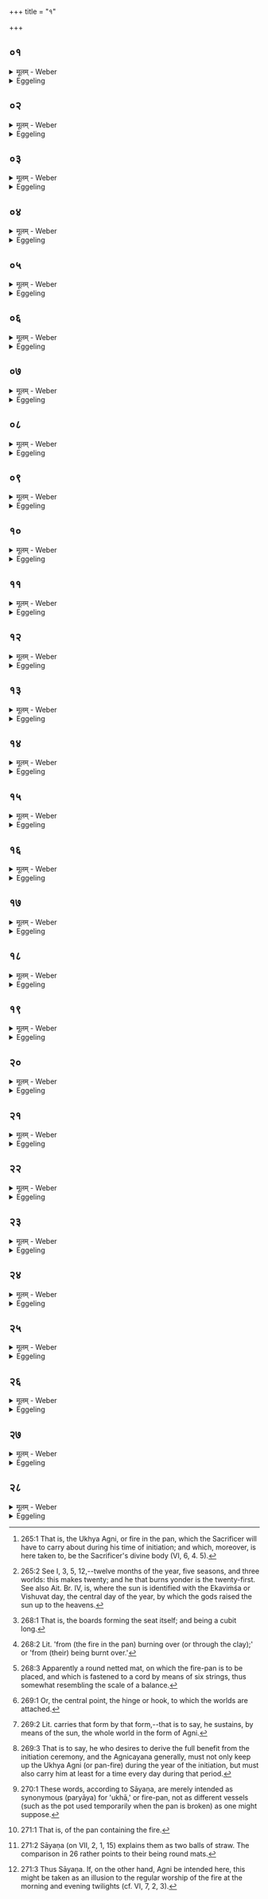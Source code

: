 +++
title = "१"

+++

##  ०१
<details><summary>मूलम् - Weber</summary>

रुक्म᳘म् प्रतिमु᳘च्य बिभर्ति॥  
सत्य᳘ᳫं᳘ हैतद्य᳘द्रुक्भः᳘ सत्यं वा᳘ एतं य᳘न्तुमर्हति सत्ये᳘नैतं᳘ देवा᳘ अबिभरुः सत्ये᳘नैॗवैनमेत᳘द्बिभर्ति॥
</details>

<details><summary>Eggeling</summary>

1. He hangs a gold plate (round his neck), and wears it; for that gold plate is the truth, and the truth is able to sustain that (fire [^egg_503]): by means of the truth the gods carried it, and by means of the truth does he now carry it.

[^egg_503]: 265:1 That is, the Ukhya Agni, or fire in the pan, which the Sacrificer will have to carry about during his time of initiation; and which, moreover, is here taken to, be the Sacrificer's divine body (VI, 6, 4. 5).
</details>

##  ०२
<details><summary>मूलम् - Weber</summary>

तद्यत्त᳘त्सत्य᳘म्॥  
असौ स᳘ आदित्यः स᳘ हिरण्म᳘यो भवति ज्यो᳘तिर्वै हि᳘रण्यं ज्यो᳘तिरेॗषो ऽमृ᳘तᳫं हि᳘रण्यममृ᳘तमेष᳘ परिमण्डलो᳘ भवति परिमण्डलोॗ ह्येष ए᳘कविंशतिनिर्बाध एकविंशोॗ ह्येष᳘ बहिष्टान्निर्बाधम् बिभर्ति रश्म᳘यो वा᳘ एत᳘स्य निर्बाधा᳘ बाह्यत᳘ उ वा᳘ एत᳘स्य रश्म᳘यः॥
</details>

<details><summary>Eggeling</summary>

2. Now that truth is the same as yonder sun. It is a gold (plate), for gold is light, and he (the sun) is the light; gold is immortality, and he is immortality. It (the plate) is round, for he (the sun) is round. It has twenty-one knobs, for he is the twenty-first [^egg_504]. He wears it with the knobs outside, for the knobs are his (the sun's) rays, and his rays arc outside.

[^egg_504]: 265:2 See I, 3, 5, 12,--twelve months of the year, five seasons, and three worlds: this makes twenty; and he that burns yonder is the twenty-first. See also Ait. Br. IV, is, where the sun is identified with the Ekaviṁśa or Vishuvat day, the central day of the year, by which the gods raised the sun up to the heavens.
</details>

##  ०३
<details><summary>मूलम् - Weber</summary>

य᳘द्वेव᳘ रुक्भ᳘म् प्रतिमु᳘च्य बिभ᳘र्ति॥  
असौ वा᳘ आदित्य᳘ एष᳘ रुक्भोॗ नो हैत᳘मग्नि᳘म् मनुॗष्यो मनुष्यरूपे᳘ण य᳘न्तुमर्हत्येते᳘नैव᳘ रूपे᳘णैत᳘द्रूप᳘म् बिभर्ति॥
</details>

<details><summary>Eggeling</summary>

3. And as to why he puts on and wears the gold plate;--that plate is yonder sun, and man, in his human form, is unable to sustain that fire: it is only in this (solar or divine) form that he bears that (divine) form.
</details>

##  ०४
<details><summary>मूलम् - Weber</summary>

य᳘द्वेव᳘ रुक्भ᳘म् प्रतिमु᳘च्य बिभ᳘र्ति॥  
रे᳘तो वा᳘ इद᳘ᳫं᳘ सिक्त᳘मय᳘मग्निस्ते᳘जो वीर्यं᳘ रुॗक्भो ऽस्मिंस्तद्रे᳘तसि ते᳘जो वीर्यं᳘ दधाति॥
</details>

<details><summary>Eggeling</summary>

4. And, again, why he puts on and wears the gold plate;--this fire is seed poured out here; and the gold plate means vital energy (or brilliance) and vigour: he thus lays vital energy and vigour into that seed.
</details>

##  ०५
<details><summary>मूलम् - Weber</summary>

य᳘देव᳘ रुक्भ᳘म् प्रतिमु᳘च्य बिभ᳘र्ति॥  
एतद्वै᳘ देवा᳘ अबिभयुर्यद्वै᳘ न इम᳘मिह र᳘क्षांसि नाष्ट्रा न᳘ हन्युरि᳘ति त᳘स्मा एत᳘मन्तिका᳘द्गोप्ता᳘रमकुर्वन्नमु᳘मेॗवादित्य᳘मसौ वा᳘ आदित्य᳘ एष᳘ रुक्भस्त᳘थैॗवास्मा अय᳘मेत᳘मन्तिका᳘द्गोप्ता᳘रं करोति॥
</details>

<details><summary>Eggeling</summary>

5. And, again, why he puts on and wears the gold plate;--the gods now were afraid lest the Rakshas, the fiends, should destroy here that (Agni) of theirs. They made that (plate), yonder sun, to be his (Agni's) protector (standing) by his side, for the gold plate is yonder sun: and in like manner does this (Sacrificer) now make that (plate) to be his (Agni's) protector by his side.
</details>

##  ०६
<details><summary>मूलम् - Weber</summary>

कृष्णाजिने नि᳘ष्यूतो भवति॥  
यज्ञो वै᳘ कृष्णाजिनं᳘ यज्ञो वा᳘ एतं य᳘न्तुमर्हति यज्ञे᳘नैतं᳘ देवा᳘ अबिभरुर्यज्ञे᳘नैॗवैतमेत᳘द्बिभर्ति लोमतश्छ᳘न्दांसि वै लो᳘मानि छ᳘न्दांसि वा᳘ एतं य᳘न्तुमर्हन्ति छ᳘न्दोभिरेतं᳘ देवा᳘ अबिभरुश्छ᳘न्दोभिरेॗवैनमेत᳘द्बिभर्ति॥
</details>

<details><summary>Eggeling</summary>

6. It is sown up in a black antelope's skin; for the black antelope skin is the sacrifice, and the sacrifice is able to sustain that (Agni): by means of the sacrifice the gods carried him, and by means of the sacrifice he now carries him;--with the hair (inside), for the hair are the metres, and the metres are indeed able to sustain him: by the metres the gods carried him, and by the metres he now carries him.
</details>

##  ०७
<details><summary>मूलम् - Weber</summary>

अभि᳘ शुक्ला᳘नि च कृष्णा᳘नि च लो᳘मानि नि᳘ष्यूतो भवति॥  
ऋक्साम᳘योर्हैते᳘ रूपे᳘ ऋक्सामे वा᳘ एतं य᳘न्तुमर्हत ऋक्सामा᳘भ्यामेतं᳘ देवा᳘ अबिभरुरृक्सामा᳘भ्यामेॗवैनमेत᳘द्बिभर्ति शाणो᳘ रुक्भपाश᳘स्त्रिवृत्त᳘स्योक्तो ब᳘न्धुः॥
</details>

<details><summary>Eggeling</summary>

7. It is sown into the white and black hair, for these two are forms of the r̥c (hymn-verse) and the sāman (hymn-tune), and the r̥c and sāman are indeed able to sustain him (Agni): by the r̥c and sāman the gods carried him, and by the r̥c and sāman he now carries him. The hempen sling of the gold plate is a triple (cord): the significance of this has been explained.
</details>

##  ०८
<details><summary>मूलम् - Weber</summary>

त᳘मुपरिनाभि᳘ बिभर्ति॥  
असौ वा᳘ आदित्य᳘ एष᳘ रुक्भ᳘ उपरिनाॗभ्यु वा᳘ एषः᳟॥
</details>

<details><summary>Eggeling</summary>

8. He wears it over the navel; for that gold plate is yonder sun, and he (stands) over the navel (of the earth or sky).
</details>

##  ०९
<details><summary>मूलम् - Weber</summary>

य᳘द्बेॗवोपरिनाभि᳟॥  
अ᳘वाग्वै ना᳘भे रे᳘तः प्र᳘जापतिस्ते᳘जो वीर्यं᳘ रुक्भो ने᳘न्मे रे᳘तः प्र᳘जातिं ते᳘जो वीर्यं᳘ रुक्भः᳘ प्रद᳘हादि᳘ति॥
</details>

<details><summary>Eggeling</summary>

9. And, again, why over the navel,--below the navel is the seed, the power of procreation, and the gold plate represents vital energy and vigour: (he does so, thinking,) 'Lest the gold plate burn up my seed, my power of procreation, my vital energy and vigour.'
</details>

##  १०
<details><summary>मूलम् - Weber</summary>

य᳘द्वेवोपरिनाॗभि॥  
एतद्वै᳘ पशोर्मे᳘ध्यतरं य᳘दुपरिनाभि पु᳘रीषसंहिततरं यद᳘वाङ्ना᳘भेस्तद्य᳘देव᳘ पशोर्मे᳘ध्यतरं ते᳘नैनमेत᳘द्बिभर्ति॥
</details>

<details><summary>Eggeling</summary>

10. And, again, why over the navel;--sacrificially purer is that part of the animal (victim) which is above the navel, and more in contact with ordure is that which is below the navel: he thus carries it (the plate) by means of that part of the animal which is sacrificially purer.
</details>

##  ११
<details><summary>मूलम् - Weber</summary>

य᳘द्वेॗवोपरिनाभि᳟॥  
यद्वै᳘ प्राण᳘स्यामृ᳘तमूर्ध्वं तन्ना᳘भेरूर्ध्वैः प्राणैरु᳘च्चरत्य᳘थ यन्म᳘र्त्यम् प᳘राक्तन्ना᳘भिम᳘त्येति तद्य᳘देव᳘ प्राण᳘स्यामृ᳘तं त᳘देनमेत᳘दभिस᳘म्पादयति ते᳘नैनमेत᳘द्बिभर्ति॥
</details>

<details><summary>Eggeling</summary>

11. And, again, why over the navel,--that part of the vital air which is immortal is above the navel, and streams out by upward breathings; but that which is mortal passes by and away from the navel: he thus makes him (the Sacrificer) obtain the part of the vital air which is immortal, and by that he then carries it (the fire).
</details>

##  १२
<details><summary>मूलम् - Weber</summary>

अ᳘थैनमासन्द्या᳘ बिभर्ति॥  
इयं वा᳘ आसन्द्य᳘स्याॗᳫंॗ हीदᳫं स᳘र्वमा᳘सन्नमियं वा᳘ एतं य᳘न्तुमर्हत्यन᳘यैतं᳘ देवा᳘ अबिभरुरन᳘यैॗवैनमेत᳘द्बिभर्ति॥
</details>

<details><summary>Eggeling</summary>

12. Now, he carries that (fire in the pan) on a seat;--the seat (āsandī) doubtless is this earth, for on her everything here is settled (āsanna); and she indeed is able to sustain him (Agni): it was thereby that the gods carried him, and thereby he now carries him.
</details>

##  १३
<details><summary>मूलम् - Weber</summary>

औ᳘दुम्बरी भवति॥  
ऊर्ग्वै र᳘स उदुम्ब᳘र ऊॗर्जैॗवैनमेतद्र᳘सेन बिभर्त्य᳘थो स᳘र्व एते व᳘नस्प᳘तयो य᳘दुदुम्ब᳘रः स᳘र्वे वा᳘ एतं व᳘नस्प᳘तयो य᳘न्तुमर्हन्ति स᳘र्वैरेतं व᳘नस्प᳘तिभिर्देवा᳘ अबिभरुः स᳘र्वैरेॗवैनमेतद्व᳘नस्प᳘तिभिर्बिभर्ति॥
</details>

<details><summary>Eggeling</summary>

13. It is made of udumbara wood (ficus glomerata), for the Udumbara tree is sustenance (sustaining strength), life-sap: by means of sustenance, life-sap, he thus carries him. Moreover, that Udumbara represents all the trees here (on earth), and all the trees (together) are capable of sustaining that (fire):

by means of all the trees the gods bore (or, maintained) it, and by means of all the trees does he now bear it.
</details>

##  १४
<details><summary>मूलम् - Weber</summary>

प्रादेशमाॗत्र्यूर्ध्वा᳘ भवति॥  
प्रादेशमात्रो वै ग᳘र्भो वि᳘ष्णुर्यो᳘निरेषा ग᳘र्भसम्मितां तद्यो᳘निं करोत्यरत्निमात्री᳘ तिर᳘श्ची बाहुर्वा᳘ अरत्नि᳘र्बाहु᳘नो वै᳘ वीर्यं᳘ क्रियते वीर्य᳘सम्मितैव त᳘द्भवति वीर्यं᳘ वा᳘ एतं य᳘न्तुमर्हति वी᳘र्येणैतं᳘ देवा᳘ अबिभरुर्वीॗर्येणैॗवैनमेत᳘द्बिभर्ति॥
</details>

<details><summary>Eggeling</summary>

14. It (the seat) is a span high; for Vishṇu, as an embryo, was a span high: he thus makes the womb equal in size to the embryo. It is a cubit across; for the cubit is (the length of) the (fore-)arm, and strength is exerted by the arm. It thus is made equal to strength, and strength is indeed capable of sustaining him (Agni): by means of strength the gods did bear him, and by means of strength does he now bear him.
</details>

##  १५
<details><summary>मूलम् - Weber</summary>

च᳘तुःस्रक्तयः पा᳘दा ब᳘वन्ति॥  
च᳘तुःस्रक्तीन्यनूॗच्यानि च᳘तस्रो वै दि᳘शो दि᳘शो वा᳘ एतं य᳘न्तुमर्हन्ति दिग्भि᳘रेतं᳘ देवा᳘ अबिभरुर्दिग्भि᳘रेॗवैनमेत᳘द्बिभर्ति मौञ्जी᳘भी र᳘ज्जुभिॗर्व्युता भवति त्रिवृ᳘द्भिस्त᳘स्योक्तो ब᳘न्धुर्मृदा᳘ दिग्धा त᳘स्यो एॗवोक्तो᳘ ऽथो अ᳘नतिदाहाय॥
</details>

<details><summary>Eggeling</summary>

15. The feet and boards [^egg_505] are four-cornered; for there are four regions, and the regions are able to sustain him: by means of the regions the gods bore him, and by the regions does he now bear him. It is interwoven with cords of reed-grass, triple ones,--the significance of this has been explained;--and smeared over with clay,--(the significance) of this also has been explained; but it also serves to keep them from taking fire [^egg_506].

[^egg_505]: 268:1 That is, the boards forming the seat itself; and being a cubit long.

[^egg_506]: 268:2 Lit. 'from (the fire in the pan) burning over (or through the clay);' or 'from (their) being burnt over.'
</details>

##  १६
<details><summary>मूलम् - Weber</summary>

अ᳘थैनं शिॗक्येन बिभर्ति॥  
इमे वै᳘ लोका᳘ एॗषो ऽग्निर्दि᳘शः शिक्यं᳘ दिग्भिॗर्हीमे᳘ लोकाः᳘ शक्नुव᳘न्ति स्था᳘तुं य᳘छक्नुव᳘न्ति त᳘स्माछिक्यं᳘ दिग्भि᳘रेॗवैनमेत᳘द्बिभर्ति ष᳘डुद्यामम् भवति षड्ढि दि᳘शो मौञ्जं᳘ त्रिवृत्त᳘स्योक्तो ब᳘न्धुर्मृदा᳘ दिग्धं त᳘स्यो एॗवोक्तो᳘ ऽथो अ᳘नतिदाहाय॥
</details>

<details><summary>Eggeling</summary>

16. Now he carries him (Agni, the fire) by means of a netting [^egg_507]--he, Agni, is these worlds, and the netting is the regions, for by means of the regions these worlds are able to stand; and inasmuch as they are so able (śak), it is called a netting (śikya): he thus carries him by means of the regions. It is furnished with six strings,--for there are six

[^egg_507]: 268:3 Apparently a round netted mat, on which the fire-pan is to be placed, and which is fastened to a cord by means of six strings, thus somewhat resembling the scale of a balance.

regions;--made of reed-grass, triply wound--the significance of this has been explained;--and smeared with clay--(the significance) of this also has been explained; but it also serves to keep them from taking fire.
</details>

##  १७
<details><summary>मूलम् - Weber</summary>

तस्या᳘प एव᳘ प्रतिॗष्ठा॥  
अप्सुॗ हीमे᳘ लोकाः᳘ प्र᳘तिष्ठिता आदित्य᳘ आस᳘ञ्जनमादित्येॗ हीमे᳘ लोका᳘ दिग्भिरा᳘सक्ताः स यो᳘ हैत᳘देवं वे᳘दैते᳘नैव᳘ रूपे᳘णैत᳘द्रूप᳘म् बिभर्ति॥
</details>

<details><summary>Eggeling</summary>

17. The waters are his (Agni's) foundation, for on the waters these worlds are founded. The sun is the connecting link [^egg_508], for to the sun these worlds are linked by means of the quarters: whosoever thus knows this, carries suchlike a one by suchlike a one [^egg_509].

[^egg_508]: 269:1 Or, the central point, the hinge or hook, to which the worlds are attached.

[^egg_509]: 269:2 Lit. carries that form by that form,--that is to say, he sustains, by means of the sun, the whole world in the form of Agni.
</details>

##  १८
<details><summary>मूलम् - Weber</summary>

य᳘द्वेॗवैनं शिॗक्येन बिभ᳘र्ति॥  
संवत्सर᳘ एॗषो ऽग्नि᳘रृत᳘वः शिक्य᳘मृतु᳘भिर्हि᳘ संवत्सरः᳘ शक्नो᳘ति स्था᳘तुं य᳘छक्नो᳘ति त᳘स्माछिक्य᳘मृतु᳘भिरेॗवैनमेत᳘द्बिभर्ति ष᳘डुद्यामम् भवति षड्ढ्यृत᳘वः॥
</details>

<details><summary>Eggeling</summary>

18. And, again, why he carries him by means of a netting,--he, Agni, is the year, and the netting is the seasons; for by means of the seasons the year is able to exist, and inasmuch as it is so able (śak), therefore (the netting is called) 'śikya:' he thus carries him by the seasons. It is furnished with six strings, for there are six seasons.
</details>

##  १९
<details><summary>मूलम् - Weber</summary>

त᳘स्याहोरात्रे᳘ एव᳘ प्रतिॗष्ठा॥  
अहोरात्र᳘योर्ह्य᳘य᳘ᳫं᳘ संवत्सरः प्र᳘तिष्ठितश्चन्द्र᳘मा आस᳘ञ्जनं चन्द्र᳘मसि ह्य᳘य᳘ᳫं᳘ संवत्सर᳘ ऋतु᳘भिरा᳘सक्तः स यो᳘ हैत᳘देवं वे᳘दैते᳘नैव᳘ रूपे᳘णैत᳘द्रूप᳘म् बिभर्ति त᳘स्य ह वा᳘ एष᳘ संवत्सर᳘भृतो भवति य᳘ एवं वे᳘द संवत्सरो᳘पासितो हैव त᳘स्य भवति य᳘ एवं न वेदे᳘त्यधिदेवत᳘म्॥
</details>

<details><summary>Eggeling</summary>

19. Day and night are his foundation, for on day and night this year is founded. The moon is the connecting link, for to the moon this year is linked by means of the seasons: whosoever thus knows this, carries suchlike a one by suchlike a one. And verily by him who so knows this, he (Agni) is carried for a year; and by him who does not so know it, he is attended to for a year [^egg_510]. Thus as to the deities,--

[^egg_510]: 269:3 That is to say, he who desires to derive the full benefit from the initiation ceremony, and the Agnicayana generally, must not only keep up the Ukhya Agni (or pan-fire) during the year of the initiation, but must also carry him at least for a time every day during that period.
</details>

##  २०
<details><summary>मूलम् - Weber</summary>

अ᳘थाध्यात्म᳘म्॥  
आॗत्मैॗवाग्निः᳘ प्राणाः᳘ शिक्य᳘म् प्राणैर्ह्य᳘य᳘मात्मा᳘ शक्नो᳘ति स्थ᳘तुं य᳘छक्नो᳘ति त᳘स्माछिक्य᳘म् प्राणै᳘रेॗवैनमेत᳘द्बिभर्ति ष᳘डुद्यामम् भवति षड्ढि᳘ प्राणाः᳟॥
</details>

<details><summary>Eggeling</summary>

20. Now as to the self (or body of Agni). Agni doubtless is the self, and the netting is the vital airs, for by means of the vital airs that self is able to exist; and inasmuch as it is so able (śak) therefore (the netting is called) 'śikya:' he thus carries (sustains) him by means of the vital airs; and it is furnished with six strings, because there are six vital airs.
</details>

##  २१
<details><summary>मूलम् - Weber</summary>

त᳘स्य म᳘न एव᳘ प्रतिष्ठा᳟॥  
म᳘नसि ह्य᳘य᳘मात्मा प्र᳘तिष्ठितो᳘ ऽन्नमास᳘ञ्जनम᳘न्ने ह्य᳘य᳘मात्मा᳘ प्राणैरा᳘सक्तः स यो᳘ हैत᳘देवं वे᳘दैते᳘नैव᳘ रूपे᳘णैत᳘द्रूप᳘म् बिभर्ति॥
</details>

<details><summary>Eggeling</summary>

21. The mind is his foundation, for on the mind this body is founded,--and food is the connecting link, for to food this body is linked by means of the vital airs: whosoever thus knows this, carries suchlike (Agni) by suchlike means.
</details>

##  २२
<details><summary>मूलम् - Weber</summary>

अ᳘थैनमुख᳘या बिभर्ति॥  
इमे वै᳘ लोका᳘ उॗखेमे वा᳘ एतं᳘ लोका य᳘न्तुमर्हन्त्येभि᳘रेतं᳘ लोकै᳘र्देवा᳘ अबिभरुरेभि᳘रेॗवैनमेत᳘ल्लोकै᳘र्बिभर्ति॥
</details>

<details><summary>Eggeling</summary>

22. Now he carries him by means of the fire-pan; for the pan is these worlds, and these worlds are indeed able to hold him: by means of these worlds the gods carried him, and by means of them he (the Sacrificer) now carries him.
</details>

##  २३
<details><summary>मूलम् - Weber</summary>

सा य᳘दुखा ना᳘म॥  
एतद्वै᳘ देवा᳘ एते᳘न क᳘र्मणैत᳘यावृ᳘तेमां᳘लोकानु᳘दखनन्य᳘दुद᳘खनंस्त᳘स्मादुॗत्खीत्खा᳘ ह वै ता᳘मुखेत्या᳘चखते परो᳘ ऽक्षम् परो᳘ ऽक्षकामा हि᳘ देवाः᳟॥
</details>

<details><summary>Eggeling</summary>

23. And as to why it is called 'Ukhā;'--by means of this sacred performance and this process the gods at that time dug out these worlds; and inasmuch as they so dug out (ut-khan), it (the pan representing the worlds) is called 'utkhā,'--'utkhā' being what they mysteriously (esoterically) call 'ukhā,' for the gods love the mysterious.
</details>

##  २४
<details><summary>मूलम् - Weber</summary>

तद्वा᳘ उखे᳘ति द्वे᳘ अक्ष᳘रे॥  
द्विपाद्य᳘जमानो य᳘जमानो ऽग्निर्या᳘वानग्निर्या᳘वत्यस्य मा᳘त्रा ता᳘वतैॗवैनमेत᳘द्बिभर्तिॗ सो एव᳘ कुम्भी सा᳘ स्थाली तत्षट् ष᳘डृत᳘वः संवत्सरः᳘ संवत्सॗरो ऽग्निर्या᳘वानग्निर्या᳘वत्यस्य मा᳘त्रा ता᳘वत्त᳘द्भवति॥
</details>

<details><summary>Eggeling</summary>

24. Now 'ukhā' (consists of) two syllables,--the Sacrificer is two-footed, and the Sacrificer is Agni: as great as Agni is, as great as is his measure, by so much he thus carries him. And that same (pan) is a pot (kumbhī), it is a cauldron (sthālī) [^egg_511]; this

[^egg_511]: 270:1 These words, according to Sāyaṇa, are merely intended as synonymous (paryāya) for 'ukhā,' or fire-pan, not as different vessels (such as the pot used temporarily when the pan is broken) as one might suppose.

makes six (syllables),--six seasons are a year, and the year is Agni: as great as Agni is, as great as is his measure, so great does this become.
</details>

##  २५
<details><summary>मूलम् - Weber</summary>

अ᳘थैनमिॗण्ड्वा प᳘रिगृह्णाति॥  
असौ वा᳘ आदित्य᳘ एॗषो ऽग्नि᳘रहोरात्रे᳘ इण्ड्वे अमुं त᳘दादित्य᳘महोरात्रा᳘भ्याम् प᳘रिगृह्णाति त᳘स्मादेॗषो ऽहोरात्रा᳘भ्याम् प᳘रिगृहीतः॥
</details>

<details><summary>Eggeling</summary>

25. He now takes hold of him (Agni [^egg_512]) by means of two (straw) pads [^egg_513]; for he, Agni, is yonder sun, and the two pads are day and night he thus takes hold of yonder sun by means of the day and the night, and hence that (sun) [^egg_514] is encompassed by day and night.

[^egg_512]: 271:1 That is, of the pan containing the fire.

[^egg_513]: 271:2 Sāyaṇa (on VII, 2, 1, 15) explains them as two balls of straw. The comparison in 26 rather points to their being round mats.

[^egg_514]: 271:3 Thus Sāyaṇa. If, on the other hand, Agni be intended here, this might be taken as an illusion to the regular worship of the fire at the morning and evening twilights (cf. VI, 7, 2, 3).
</details>

##  २६
<details><summary>मूलम् - Weber</summary>

य᳘द्वेॗवैननमि᳘ण्ड्वाभ्याम् परिगृह्णा᳘ति॥  
असौ वा᳘ आदित्य᳘ एॗषो ऽग्नि᳘रिमा᳘ उ लोका᳘विॗण्ड्वे अमुम् त᳘दादित्य᳘माभ्यां᳘ लोका᳘भ्याम् प᳘रिगृह्णाति त᳘स्मादेष᳘ आभ्यां᳘ लोका᳘भ्याम् प᳘रिगृहीतः परिमण्डले᳘ भवतः परिमण्डलौॗ हीमौ᳘ लोकौ᳘ मौञ्जे᳘ त्रिवृ᳘ती त᳘स्योक्तो ब᳘न्धुर्मृदा᳘ दिग्धे त᳘स्योॗ एवोक्तो᳘ ऽथो अ᳘नतिदाहाय॥
</details>

<details><summary>Eggeling</summary>

26. And, again, why he takes hold of him by means of two pads,--he, Agni, is yonder sun, and the two pads are these two worlds: he thus encompasses yonder sun by these two worlds, and hence he is encompassed by these two worlds. They are round, for these two worlds are round; of reed-grass, triply wound,--the significance of this has been told;--and smeared with clay,--(the significance) of this also has been told, but it also serves to keep them from taking fire.
</details>

##  २७
<details><summary>मूलम् - Weber</summary>

अथा᳘तः सम्प᳘देव᳟॥  
आसन्दो᳘ चोखा᳘ च शिक्यं᳘ च रुक्भपाश᳘श्चाग्नि᳘श्च रुक्भ᳘श्च तत्षट् ष᳘डृत᳘वः संवत्सरः᳘ संवत्सॗरो ऽग्निर्या᳘वानग्निर्या᳘वत्यस्य मा᳘त्रा ता᳘वत्त᳘द्भवतीॗण्ड्वे त᳘दष्टा᳘वष्टा᳘क्षरा गायत्री᳘ गायॗत्रो ऽग्निर्या᳘वानग्निर्या᳘वत्यस्य मा᳘त्रा ता᳘वत्त᳘द्भवति॥
</details>

<details><summary>Eggeling</summary>

27. Now then the (mystic) correspondence (of the number of objects to the nature of Agni),--the seat, the fire-pan, the sling of the gold plate, the fire, and the gold plate,--these amount to six;--six seasons are a year, and the year is Agni: as great as Agni is, as great as is his measure, so great does this become. Two pads, that makes eight,--the Gāyatrī has eight syllables, and Agni is Gāyatra as great as Agni is, as great as is his measure, so great does this become.
</details>

##  २८
<details><summary>मूलम् - Weber</summary>

अ᳘थ सर्वसम्प᳘त्॥  
चत्वा᳘रः पा᳘दाश्चत्वा᳘र्यनूॗच्यानि शिक्यं᳘ च रुक्भपाश᳘श्च य᳘दु किं᳘ च रज्जव्यं᳘ शिक्यं᳘ तद᳘नूॗखाग्नी᳘ रुक्भस्तत्त्र᳘योदश त्र᳘योदश मा᳘साः संवत्सरः᳘ संवत्सॗरो ऽग्निर्या᳘वानग्निर्या᳘वत्यस्य मा᳘त्रा ता᳘वत्त᳘द्भवति॥
</details>
<details><summary>Eggeling</summary>

28. Now the total correspondence,--four feet and four boards (of the seat), the netting, and the sling of the gold plate, or any other corded netting; after that the pan and fire, and the gold plate,--that makes thirteen;--thirteen months are a year, and the year is Agni: as great as Agni is, as great as is his measure, so great does this become.
</details>

